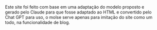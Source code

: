 Este site foi feito com base em uma adaptação do modelo proposto e gerado pelo Claude para que fosse adaptado ao HTML e convertido pelo Chat GPT para uso, o molse serve apenas para imitação do site como um todo, na funcionalidade de blog.
